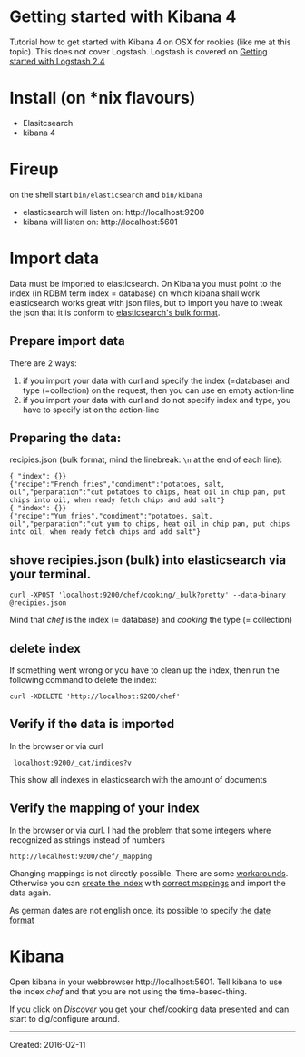 # Getting started with Kibana 4
Tutorial how to get started with Kibana 4 on OSX for rookies (like me at this topic). This does not cover Logstash. Logstash is covered on [Getting started with Logstash 2.4]( gettingStartedLogstash2.4.md )

# Install (on *nix flavours)
- Elasitcsearch 
- kibana 4

# Fireup 
on the shell start `bin/elasticsearch` and `bin/kibana`

- elasticsearch will listen on: http://localhost:9200
- kibana will listen on: http://localhost:5601

# Import data 
Data must be imported to elasticsearch. On Kibana you must point to the index (in RDBM term index = database) on which kibana shall work
elasticsearch works great with json files, but to import you  have to tweak the json that it is conform to [elasticsearch's bulk format](https://www.elastic.co/guide/en/elasticsearch/guide/current/bulk.html). 

## Prepare import data
There are 2 ways: 

1. if you import your data with curl and specify the index (=database) and type (=collection) on the request, then you can use en empty action-line
2. if you import your data with curl and do not specify index and type, you have to specify ist on the action-line

## Preparing the data: 

recipies.json (bulk format, mind the linebreak: `\n` at the end of each line):

    { "index": {}}
    {"recipe":"French fries","condiment":"potatoes, salt, oil","perparation":"cut potatoes to chips, heat oil in chip pan, put chips into oil, when ready fetch chips and add salt"}
    { "index": {}}
    {"recipe":"Yum fries","condiment":"potatoes, salt, oil","perparation":"cut yum to chips, heat oil in chip pan, put chips into oil, when ready fetch chips and add salt"}
  

## shove recipies.json (bulk) into elasticsearch via your terminal. 

    curl -XPOST 'localhost:9200/chef/cooking/_bulk?pretty' --data-binary @recipies.json

Mind that *chef* is the index (= database) and *cooking* the type (= collection)

## delete index
If something went wrong or you have to clean up the index, then run the following command to delete the index: 

    curl -XDELETE 'http://localhost:9200/chef'

## Verify if the data is imported
In the browser or via curl

     localhost:9200/_cat/indices?v

This show all indexes in elasticsearch with the amount of documents 

## Verify the mapping of your index
In the browser or via curl. I had the problem that some integers where recognized as strings instead of numbers

	http://localhost:9200/chef/_mapping

Changing mappings is not directly possible. There are some [workarounds]( https://www.elastic.co/blog/changing-mapping-with-zero-downtime ). Otherwise you can [create the index]( https://www.elastic.co/guide/en/elasticsearch/reference/current/indices-create-index.html ) with [correct mappings]( https://www.elastic.co/guide/en/elasticsearch/reference/current/mapping.html ) and import the data again. 

As german dates are not english once, its possible to specify the [date format]( https://www.elastic.co/guide/en/elasticsearch/reference/current/date.html )
# Kibana
Open kibana in your webbrowser http://localhost:5601. Tell kibana to use the index *chef* and that you are not using the time-based-thing. 

If you click on *Discover* you get your chef/cooking data presented and can start to dig/configure around.

---
Created: 2016-02-11 
